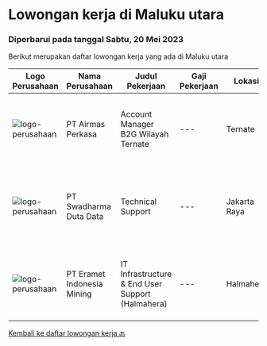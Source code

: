 
  # Lowongan kerja di Maluku utara

  ### Diperbarui pada tanggal Sabtu, 20 Mei 2023

  Berikut merupakan daftar lowongan kerja yang ada di Maluku utara

  |Logo Perusahaan | Nama Perusahaan | Judul Pekerjaan | Gaji Pekerjaan | Lokasi | Deskripsi | Tanggal diunggah | Pranala |
  | -------------- | --------------- | --------------- | --------- | --------- | -------------- | ------- | ----------- |
  |![logo-perusahaan](https://image-service-cdn.seek.com.au/e058612ba3ea3c8a5db01b881de07c38d7462a24/ee4dce1061f3f616224767ad58cb2fc751b8d2dc)|PT Airmas Perkasa|Account Manager B2G Wilayah Ternate|---|Ternate|Tugas dan Tanggung Jawab: Mempelajari dan menguasai dengan baik produk yang di tawarkan Secara aktif mencari prospek customer baru dan...|Kamis, 18 Mei 2023|https://www.jobstreet.co.id/id/job/account-manager-b2g-wilayah-ternate-4325842?token=0~fe7c5400-2c30-459d-bc4a-8227984576aa&sectionRank=1&jobId=jobstreet-id-job-4325842|
|![logo-perusahaan](https://image-service-cdn.seek.com.au/0f683dc67275bb803453d1e92fb7cd7b12b824b6/ee4dce1061f3f616224767ad58cb2fc751b8d2dc)|PT Swadharma Duta Data|Technical Support|---|Jakarta Raya|Pendidikan minimum D3/S1 Jurusan IT IPK Minimum 2.75 Memiliki pengalaman minimal 1 tahun (diutamakan) telah berhasil menyelesaikan ujian sertifikasi...|Jumat, 28 April 2023|https://www.jobstreet.co.id/id/job/technical-support-4310847?token=0~fe7c5400-2c30-459d-bc4a-8227984576aa&sectionRank=2&jobId=jobstreet-id-job-4310847|
|![logo-perusahaan](https://image-service-cdn.seek.com.au/464b44927984419ade44790463db2061d884e4c9/ee4dce1061f3f616224767ad58cb2fc751b8d2dc)|PT Eramet Indonesia Mining|IT Infrastructure & End User Support (Halmahera)|---|Halmahera|Job Description:·      Provide day-to-day technical support to end users and ensure the smooth running of computers, network devices and...|Rabu, 26 April 2023|https://www.jobstreet.co.id/id/job/it-infrastructure-end-user-support-halmahera-4308393?token=0~fe7c5400-2c30-459d-bc4a-8227984576aa&sectionRank=3&jobId=jobstreet-id-job-4308393|


  [Kembali ke daftar lowongan kerja 🔙](../README.md#daftar-lowongan-kerja)
  